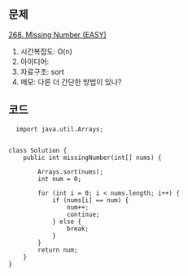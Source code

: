 ## 문제

[268. Missing Number (EASY)](https://leetcode.com/problems/missing-number/)

1. 시간복잡도: O(n)
2. 아이디어: 
3. 자료구조: sort
4. 메모: 다른 더 간단한 방법이 있나?


## 코드

```
  import java.util.Arrays;


class Solution {
    public int missingNumber(int[] nums) {

        Arrays.sort(nums);
        int num = 0;

        for (int i = 0; i < nums.length; i++) {
            if (nums[i] == num) {
                num++;
                continue;
            } else {
                break;
            } 
        }
        return num;
    }
}
```
